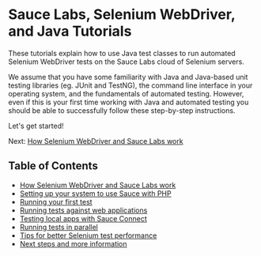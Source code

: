 Sauce Labs, Selenium WebDriver, and Java Tutorials
============
These tutorials explain how to use Java test classes to run automated Selenium WebDriver tests on the Sauce Labs cloud of Selenium servers. 

We assume that you have some familiarity with Java and Java-based unit testing libraries (eg. JUnit and TestNG), the command line interface in your operating system, and the fundamentals of automated testing. However, even if this is your first time working with Java and automated testing you should be able to successfully follow these step-by-step instructions. 

Let's get started!

Next: [How Selenium WebDriver and Sauce Labs work](https://github.com/saucelabs/java-tutorial/blob/master/01-Selenium.md)

Table of Contents
---
* [How Selenium WebDriver and Sauce Labs work](https://github.com/saucelabs/java-tutorial/blob/master/01-Selenium.md)
* [Setting up your system to use Sauce with PHP](https://github.com/saucelabs/java-tutorial/blob/master/02-Setup.md)
* [Running your first test](https://github.com/saucelabs/java-tutorial/blob/master/03-First-Test.md)
* [Running tests against web applications](https://github.com/saucelabs/java-tutorial/blob/master/04-Testing-Apps.md)
* [Testing local apps with Sauce Connect](https://github.com/saucelabs/java-tutorial/blob/master/05-Sauce-Connect.md)
* [Running tests in parallel](https://github.com/saucelabs/java-tutorial/blob/master/06-Parallelism.md)
* [Tips for better Selenium test performance](https://github.com/saucelabs/java-tutorial/blob/master/07-Tips.md)
* [Next steps and more information](https://github.com/saucelabs/java-tutorial/blob/master/08-Info.md)
